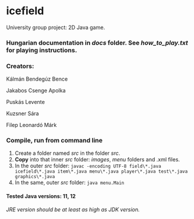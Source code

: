 # icefield
University group project: 2D Java game.

### Hungarian documentation in *docs* folder. See *how_to_play.txt* for playing instructions.
### Creators:
Kálmán Bendegúz Bence

Jakabos Csenge Apolka

Puskás Levente

Kuzsner Sára

Filep Leonardó Márk

### Compile, run from command line
1. Create a folder named *src* in the folder *src*. 
2. **Copy** into that inner *src* folder: *images*, *menu* folders and .xml files.
3. In the outer *src* folder: `javac -encoding UTF-8 field\*.java icefield\*.java item\*.java menu\*.java player\*.java test\*.java graphics\*.java`
4. In the same, outer *src* folder: `java menu.Main`

#### Tested Java versions: 11, 12

*JRE version should be at least as high as JDK version.*
